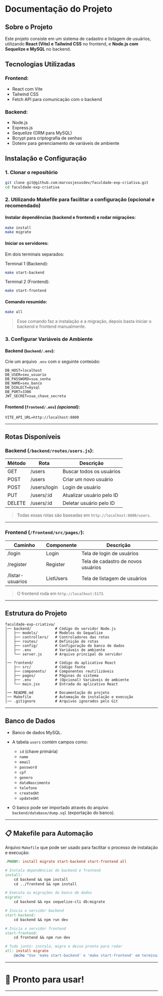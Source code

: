 # Documentação do Projeto

## Sobre o Projeto
Este projeto consiste em um sistema de cadastro e listagem de usuários, utilizando **React (Vite) e Tailwind CSS** no frontend, e **Node.js com Sequelize e MySQL** no backend.

## Tecnologias Utilizadas

### Frontend:
- React com Vite
- Tailwind CSS
- Fetch API para comunicação com o backend

### Backend:
- Node.js
- Express.js
- Sequelize (ORM para MySQL)
- Bcrypt para criptografia de senhas
- Dotenv para gerenciamento de variáveis de ambiente

## Instalação e Configuração

### 1. Clonar o repositório
```sh
git clone git@github.com:marcosjesusdev/faculdade-exp-criativa.git
cd faculdade-exp-criativa
```

### 2. Utilizando Makefile para facilitar a configuração (opcional e recomendado)

#### Instalar dependências (backend e frontend) e rodar migrações:
```sh
make install
make migrate
```

#### Iniciar os servidores:
Em dois terminais separados:

Terminal 1 (Backend):
```sh
make start-backend
```
Terminal 2 (Frontend):
```sh
make start-frontend
```

#### Comando resumido:
```sh
make all
```
> Esse comando faz a instalação e a migração, depois basta iniciar o backend e frontend manualmente.

### 3. Configurar Variáveis de Ambiente

#### Backend (`backend/.env`):
Crie um arquivo `.env` com o seguinte conteúdo:

```
DB_HOST=localhost
DB_USER=seu_usuario
DB_PASSWORD=sua_senha
DB_NAME=seu_banco
DB_DIALECT=mysql
DB_PORT=3306
JWT_SECRET=sua_chave_secreta
```

#### Frontend (`frontend/.env`) *(opcional)*:
```env
VITE_API_URL=http://localhost:8800
```

---

## Rotas Disponíveis

### Backend (`/backend/routes/users.js`):
| Método | Rota                | Descrição                         |
|--------|---------------------|-----------------------------------|
| GET    | /users               | Buscar todos os usuários         |
| POST   | /users               | Criar um novo usuário            |
| POST   | /users/login         | Login de usuário                 |
| PUT    | /users/:id           | Atualizar usuário pelo ID        |
| DELETE | /users/:id           | Deletar usuário pelo ID          |

> Todas essas rotas são baseadas em `http://localhost:8800/users`.

---

### Frontend (`/frontend/src/pages/`):
| Caminho | Componente         | Descrição                         |
|---------|--------------------|-----------------------------------|
| /login  | Login               | Tela de login de usuários         |
| /register | Register          | Tela de cadastro de novos usuários|
| /listar-usuarios | ListUsers   | Tela de listagem de usuários      |

> O frontend roda em `http://localhost:5173`.

---

## Estrutura do Projeto
```
faculdade-exp-criativa/
│── backend/           # Código do servidor Node.js
│   ├── models/        # Modelos do Sequelize
│   ├── controllers/   # Controladores das rotas
│   ├── routes/        # Definição de rotas
│   ├── config/        # Configuração do banco de dados
│   ├── .env           # Variáveis de ambiente
│   └── server.js      # Arquivo principal do servidor
│
│── frontend/          # Código do aplicativo React
│   ├── src/           # Código fonte
│   ├── components/    # Componentes reutilizáveis
│   ├── pages/         # Páginas do sistema
│   ├── .env           # (Opcional) Variáveis de ambiente
│   └── main.jsx       # Entrada do aplicativo React
│
│── README.md          # Documentação do projeto
│── Makefile           # Automação de instalação e execução
│── .gitignore         # Arquivos ignorados pelo Git
```

---

## Banco de Dados
- Banco de dados MySQL.
- A tabela `users` contém campos como:
  - `id` (chave primária)
  - `name`
  - `email`
  - `password`
  - `cpf`
  - `genero`
  - `dataNascimento`
  - `telefone`
  - `createdAt`
  - `updatedAt`

- O banco pode ser importado através do arquivo `backend/database/dump.sql` (exportação do banco).

---

## 📋 Makefile para Automação
Arquivo `Makefile` que pode ser usado para facilitar o processo de instalação e execução:

```makefile
.PHONY: install migrate start-backend start-frontend all

# Instala dependências do backend e frontend
install:
	cd backend && npm install
	cd ../frontend && npm install

# Executa as migrações do banco de dados
migrate:
	cd backend && npx sequelize-cli db:migrate

# Inicia o servidor backend
start-backend:
	cd backend && npm run dev

# Inicia o servidor frontend
start-frontend:
	cd frontend && npm run dev

# Tudo junto: instala, migra e deixa pronto para rodar
all: install migrate
	@echo "Use 'make start-backend' e 'make start-frontend' em terminais separados."
```

---

# 🚀 Pronto para usar!

---
